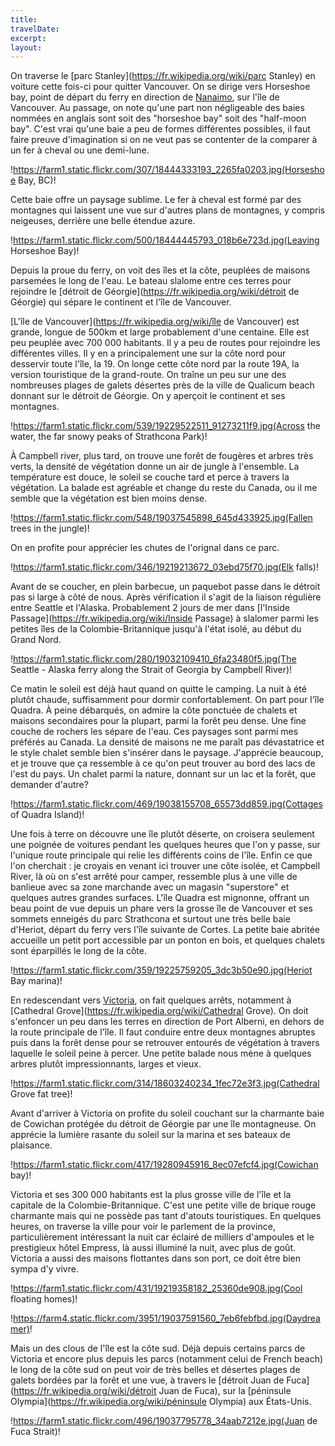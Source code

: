 ```yaml
---
title: 
travelDate: 
excerpt: 
layout: 
---
```

On traverse le [parc Stanley](https://fr.wikipedia.org/wiki/parc Stanley) en voiture cette fois-ci pour quitter Vancouver. On se dirige vers Horseshoe bay, point de départ du ferry en direction de [Nanaimo](https://fr.wikipedia.org/wiki/Nanaimo), sur l'île de Vancouver. Au passage, on note qu'une part non négligeable des baies nommées en anglais sont soit des "horseshoe bay" soit des "half-moon bay". C'est vrai qu'une baie a peu de formes différentes possibles, il faut faire preuve d'imagination si on ne veut pas se contenter de la comparer à un fer à cheval ou une demi-lune. 

!https://farm1.static.flickr.com/307/18444333193_2265fa0203.jpg(Horseshoe Bay,  BC)!

Cette baie offre un paysage sublime. Le fer à cheval est formé par des montagnes qui laissent une vue sur d'autres plans de montagnes, y compris neigeuses, derrière une belle étendue azure.

!https://farm1.static.flickr.com/500/18444445793_018b6e723d.jpg(Leaving Horseshoe Bay)!

Depuis la proue du ferry, on voit des îles et la côte, peuplées de maisons parsemées le long de l'eau. Le bateau slalome entre ces terres pour rejoindre le [détroit de Géorgie](https://fr.wikipedia.org/wiki/détroit de Géorgie) qui sépare le continent et l'île de Vancouver. 

[L'île de Vancouver](https://fr.wikipedia.org/wiki/île de Vancouver) est grande, longue de 500km et large probablement d'une centaine. Elle est peu peuplée avec 700 000 habitants. Il y a peu de routes pour rejoindre les différentes villes. Il y en a principalement une sur la côte nord pour desservir toute l'île, la 19. 
On longe cette côte nord par la route 19A, la version touristique de la grand-route. On traîne un peu sur une des nombreuses plages de galets désertes près de la ville de Qualicum beach donnant sur le détroit de Géorgie. On y aperçoit le continent et ses montagnes. 

!https://farm1.static.flickr.com/539/19229522511_91273211f9.jpg(Across the water, the far snowy peaks of Strathcona Park)!

À Campbell river, plus tard, on trouve une forêt de fougères et arbres très verts, la densité de végétation donne un air de jungle à l'ensemble. La température est douce, le soleil se couche tard et perce à travers la végétation. La balade est agréable et change du reste du Canada, ou il me semble que la végétation est bien moins dense.

!https://farm1.static.flickr.com/548/19037545898_645d433925.jpg(Fallen trees in the jungle)!

On en profite pour apprécier les chutes de l'orignal dans ce parc. 

!https://farm1.static.flickr.com/346/19219213672_03ebd75f70.jpg(Elk falls)!

Avant de se coucher, en plein barbecue, un paquebot passe dans le détroit pas si large à côté de nous. Après vérification il s'agit de la liaison régulière entre Seattle et l'Alaska. Probablement 2 jours de mer dans [l'Inside Passage](https://fr.wikipedia.org/wiki/Inside Passage) à slalomer parmi les petites îles de la Colombie-Britannique jusqu'à l'état isolé, au début du Grand Nord.

!https://farm1.static.flickr.com/280/19032109410_6fa23480f5.jpg(The Seattle - Alaska ferry along the Strait of Georgia by Campbell River)!

Ce matin le soleil est déjà haut quand on quitte le camping. La nuit à été plutôt chaude, suffisamment pour dormir confortablement.
On part pour l'île Quadra. À peine débarqués, on admire la côte ponctuée de chalets et maisons secondaires pour la plupart, parmi la forêt peu dense. Une fine couche de rochers les sépare de l'eau. Ces paysages sont parmi mes préférés au Canada. La densité de maisons ne me paraît pas dévastatrice et le style chalet semble bien s'insérer dans le paysage. J'apprécie beaucoup, et je trouve que ça ressemble à ce qu'on peut trouver au bord des lacs de l'est du pays. Un chalet parmi la nature, donnant sur un lac et la forêt, que demander d'autre?

!https://farm1.static.flickr.com/469/19038155708_65573dd859.jpg(Cottages of Quadra Island)!

Une fois à terre on découvre une île plutôt déserte, on croisera seulement une poignée de voitures pendant les quelques heures que l'on y passe, sur l'unique route principale qui relie les différents coins de l'île. Enfin ce que l'on cherchait : je croyais en venant ici trouver une côte isolée, et Campbell River, là où on s'est arrêté pour camper, ressemble plus à une ville de banlieue avec sa zone marchande avec un magasin "superstore" et quelques autres grandes surfaces. 
L'île Quadra est mignonne, offrant un beau point de vue depuis un phare vers la grosse île de Vancouver et ses sommets enneigés du parc Strathcona et surtout une très belle baie d'Heriot, départ du ferry vers l'île suivante de Cortes. La petite baie abritée accueille un petit port accessible par un ponton en bois, et quelques chalets sont éparpillés le long de la côte.

!https://farm1.static.flickr.com/359/19225759205_3dc3b50e90.jpg(Heriot Bay marina)!

En redescendant vers [Victoria](https://fr.wikipedia.org/wiki/Victoria), on fait quelques arrêts, notamment à [Cathedral Grove](https://fr.wikipedia.org/wiki/Cathedral Grove). On doit s'enfoncer un peu dans les terres en direction de Port Alberni, en dehors de la route principale de l'île. Il faut conduire entre deux montagnes abruptes puis dans la forêt dense pour se retrouver entourés de végétation à travers laquelle le soleil peine à percer. Une petite balade nous mène à quelques arbres plutôt impressionnants, larges et vieux.

!https://farm1.static.flickr.com/314/18603240234_1fec72e3f3.jpg(Cathedral Grove fat tree)!

Avant d'arriver à Victoria on profite du soleil couchant sur la charmante baie de Cowichan protégée du détroit de Géorgie par une île montagneuse. On apprécie la lumière rasante du soleil sur la marina et ses bateaux de plaisance.

!https://farm1.static.flickr.com/417/19280945916_8ec07efcf4.jpg(Cowichan bay)!

Victoria et ses 300 000 habitants est la plus grosse ville de l'île et la capitale de la Colombie-Britannique. C'est une petite ville de brique rouge charmante mais qui ne possède pas tant d'atouts touristiques. En quelques heures, on traverse la ville pour voir le parlement de la province, particulièrement intéressant la nuit car éclairé de milliers d'ampoules et le prestigieux hôtel Empress, là aussi illuminé la nuit, avec plus de goût. Victoria a aussi des maisons flottantes dans son port, ce doit être bien sympa d'y vivre.

!https://farm1.static.flickr.com/431/19219358182_25360de908.jpg(Cool floating homes)!

!https://farm4.static.flickr.com/3951/19037591560_7eb6febfbd.jpg(Daydreamer)!

Mais un des clous de l'île est la côte sud. Déjà depuis certains parcs de Victoria et encore plus depuis les parcs (notamment celui de French beach) le long de la côte sud on peut voir de très belles et désertes plages de galets bordées par la forêt et une vue, à travers le [détroit Juan de Fuca](https://fr.wikipedia.org/wiki/détroit Juan de Fuca), sur la [péninsule Olympia](https://fr.wikipedia.org/wiki/péninsule Olympia) aux États-Unis.

!https://farm1.static.flickr.com/496/19037795778_34aab7212e.jpg(Juan de Fuca Strait)!